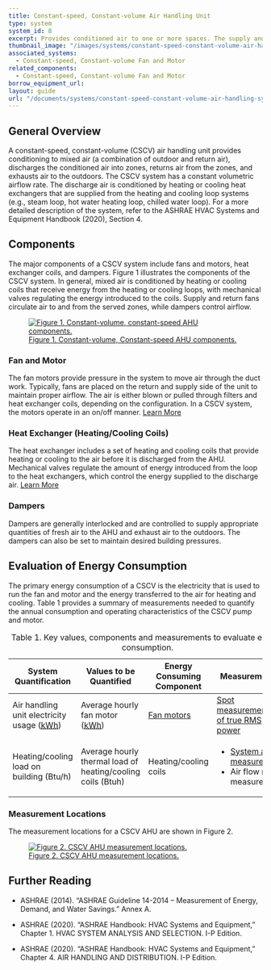 ```yaml
---
title: Constant-speed, Constant-volume Air Handling Unit
type: system
system_id: 8
excerpt: Provides conditioned air to one or more spaces. The supply and return fans operate at constant-speed.
thumbnail_image: "/images/systems/constant-speed-constant-volume-air-handling-unit/2024_0702_CSCV AHU_system_thumbnail_RESIZED-01.jpg"
associated_systems: 
  - Constant-speed, Constant-volume Fan and Motor
related_components:
  - Constant-speed, Constant-volume Fan and Motor
borrow_equipment_url: 
layout: guide
url: "/documents/systems/constant-speed-constant-volume-air-handling-system"
---
```


## General Overview

A constant-speed, constant-volume (CSCV) air handling unit provides conditioning to mixed air (a combination of outdoor and return air), discharges the conditioned air into zones, returns air from the zones, and exhausts air to the outdoors. The CSCV system has a constant volumetric airflow rate. The discharge air is conditioned by heating or cooling heat exchangers that are supplied from the heating and cooling loop systems (e.g., steam loop, hot water heating loop, chilled water loop). For a more detailed description of the system, refer to the ASHRAE HVAC Systems and Equipment Handbook (2020), Section 4. 

## Components 

The major components of a CSCV system include fans and motors, heat exchanger coils, and dampers. Figure 1 illustrates the components of the CSCV system. In general, mixed air is conditioned by heating or cooling coils that receive energy from the heating or cooling loops, with mechanical valves regulating the energy introduced to the coils. Supply and return fans circulate air to and from the served zones, while dampers control airflow. 

<a href="/images/systems/constant-speed-constant-volume-air-handling-unit/2024_0503_CSCV AHU system_figure 1 updated.jpeg">
    <figure class="figure mb-4 mt-3">
        <img src="/images/systems/constant-speed-constant-volume-air-handling-unit/2024_0503_CSCV AHU system_figure 1 updated.jpeg" class="figure-img img-fluid rounded" alt="Figure 1. Constant-volume, constant-speed AHU components.">
        <figcaption class="figure-caption text-left">Figure 1. Constant-volume, Constant-speed AHU components.</figcaption>
    </figure>
</a>

### Fan and Motor 

The fan motors provide pressure in the system to move air through the duct work. Typically, fans are placed on the return and supply side of the unit to maintain proper airflow. The air is either blown or pulled through filters and heat exchanger coils, depending on the configuration. In a CSCV system, the motors operate in an on/off manner.
<a class="continue" href="/documents/components/constant-speed-constant-volume-fan-and-motor"><span>Learn More</span><i class="fa fa-arrow-right"></i></a> 

### Heat Exchanger (Heating/Cooling Coils) 

The heat exchanger includes a set of heating and cooling coils that provide heating or cooling to the air before it is discharged from the AHU. Mechanical valves regulate the amount of energy introduced from the loop to the heat exchangers, which control the energy supplied to the discharge air.
<a class="continue" href="/documents/components/air-to-air-heat-exchanger"><span>Learn More</span><i class="fa fa-arrow-right"></i></a>

### Dampers 

Dampers are generally interlocked and are controlled to supply appropriate quantities of fresh air to the AHU and exhaust air to the outdoors. The dampers can also be set to maintain desired building pressures.  

## Evaluation of Energy Consumption

The primary energy consumption of a CSCV is the electricity that is used to run the fan and motor and the energy transferred to the air for heating and cooling. Table 1 provides a summary of measurements needed to quantify the annual consumption and operating characteristics of the CSCV pump and motor. 

<div class="table-wrapper">
<table>
    <caption>Table 1. Key values, components and measurements to evaluate energy consumption.</caption>
    <thead>
        <tr>
            <th>
                System Quantification
            </th>
            <th>
                Values to be Quantified
            </th>
            <th>
                Energy Consuming Component
            </th>
            <th>
                Measurements
            </th>
        </tr>
    <tbody>
        <tr>
            <td>
                Air handling unit electricity usage (<a class="glossary-link" href="/glossary#kwh"><abbr title="Kilowatt Hour">kWh</abbr></a>)
            </td>
            <td>
                Average hourly fan motor (<a class="glossary-link" href="/glossary#kwh"><abbr title="Kilowatt Hour">kWh</abbr></a>)
            </td>
            <td>
                <a href="/documents/components/constant-speed-constant-volume-fan-and-motor">Fan motors</a>
            </td>
            <td>
                <a href="/documents/measurement-technique/true-rms-power">Spot measurements of true RMS power</a>
            </td>
        </tr>
        <tr>
            <td>
                Heating/cooling load on building (Btu/h)
            </td>
            <td>
                Average hourly thermal load of heating/cooling coils (Btuh)
            </td>
            <td>
                Heating/cooling coils
            </td>
            <td>
                <ul>
                    <li><a href="/documents/measurement-technique/system-air-temperature">System air measurement</a></li>
                    <li>Air flow rate measurement</li>
                </ul>
            </td>
        </tr>
    </tbody>
</table> 
</div>

### Measurement Locations

The measurement locations for a CSCV AHU are shown in Figure 2. 

<a href="/images/systems/constant-speed-constant-volume-air-handling-unit/constant speed constant volume ahu figure 2.png">
    <figure class="figure mb-4 mt-3">
        <img src="/images/systems/constant-speed-constant-volume-air-handling-unit/constant speed constant volume ahu figure 2.png" class="figure-img img-fluid rounded" alt="Figure 2. CSCV AHU measurement locations.">
        <figcaption class="figure-caption text-left">Figure 2. CSCV AHU measurement locations.</figcaption>
    </figure>
</a>

## Further Reading


- ASHRAE (2014). “ASHRAE Guideline 14-2014 – Measurement of Energy, Demand, and Water Savings.” Annex A. 

- ASHRAE (2020). “ASHRAE Handbook: HVAC Systems and Equipment,” Chapter 1. HVAC SYSTEM ANALYSIS AND SELECTION. I-P Edition.  

- ASHRAE (2020). “ASHRAE Handbook: HVAC Systems and Equipment,” Chapter 4. AIR HANDLING AND DISTRIBUTION. I-P Edition.